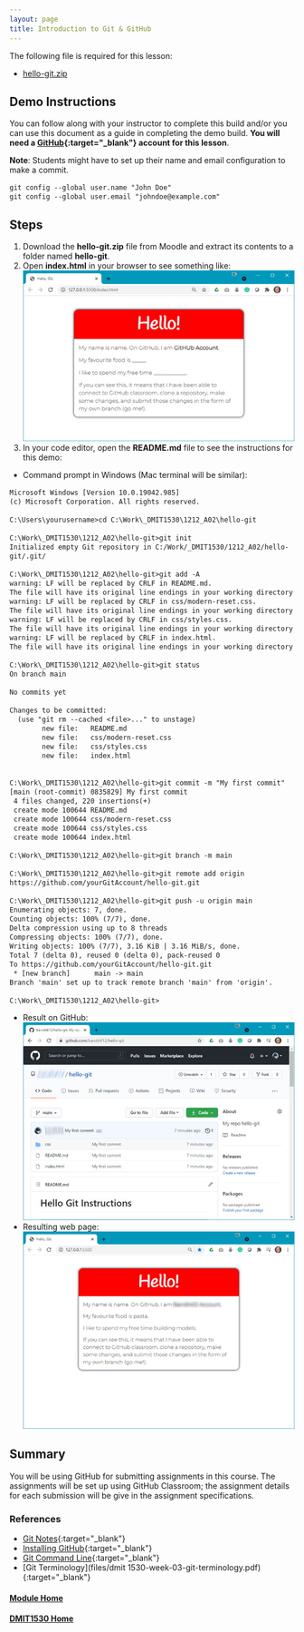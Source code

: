 ```yaml
---
layout: page
title: Introduction to Git & GitHub
---
```


The following file is required for this lesson:
* [hello-git.zip](files/hello-git.zip)

## Demo Instructions
You can follow along with your instructor to complete this build and/or you can use this document as a guide in completing the demo build. **You will need a [GitHub](https://github.com){:target="_blank"} account for this lesson**.

**Note**: Students might have to set up their name and email configuration to make a commit.

```
git config --global user.name "John Doe"
git config --global user.email "johndoe@example.com"
```

## Steps
1.	Download the **hello-git.zip** file from Moodle and extract its contents to a folder named **hello-git**.
2.	Open **index.html** in your browser to see something like:<br>
![git-01.jpg](files/git-01.jpg)
3.	In your code editor, open the **README.md** file to see the instructions for this demo:<br>
* Command prompt in Windows (Mac terminal will be similar):<br>

```
Microsoft Windows [Version 10.0.19042.985]
(c) Microsoft Corporation. All rights reserved.

C:\Users\yourusername>cd C:\Work\_DMIT1530\1212_A02\hello-git

C:\Work\_DMIT1530\1212_A02\hello-git>git init
Initialized empty Git repository in C:/Work/_DMIT1530/1212_A02/hello-git/.git/

C:\Work\_DMIT1530\1212_A02\hello-git>git add -A
warning: LF will be replaced by CRLF in README.md.
The file will have its original line endings in your working directory
warning: LF will be replaced by CRLF in css/modern-reset.css.
The file will have its original line endings in your working directory
warning: LF will be replaced by CRLF in css/styles.css.
The file will have its original line endings in your working directory
warning: LF will be replaced by CRLF in index.html.
The file will have its original line endings in your working directory

C:\Work\_DMIT1530\1212_A02\hello-git>git status
On branch main

No commits yet

Changes to be committed:
  (use "git rm --cached <file>..." to unstage)
        new file:   README.md
        new file:   css/modern-reset.css
        new file:   css/styles.css
        new file:   index.html


C:\Work\_DMIT1530\1212_A02\hello-git>git commit -m "My first commit"
[main (root-commit) 0835829] My first commit
 4 files changed, 220 insertions(+)
 create mode 100644 README.md
 create mode 100644 css/modern-reset.css
 create mode 100644 css/styles.css
 create mode 100644 index.html

C:\Work\_DMIT1530\1212_A02\hello-git>git branch -m main

C:\Work\_DMIT1530\1212_A02\hello-git>git remote add origin https://github.com/yourGitAccount/hello-git.git

C:\Work\_DMIT1530\1212_A02\hello-git>git push -u origin main
Enumerating objects: 7, done.
Counting objects: 100% (7/7), done.
Delta compression using up to 8 threads
Compressing objects: 100% (7/7), done.
Writing objects: 100% (7/7), 3.16 KiB | 3.16 MiB/s, done.
Total 7 (delta 0), reused 0 (delta 0), pack-reused 0
To https://github.com/yourGitAccount/hello-git.git
 * [new branch]      main -> main
Branch 'main' set up to track remote branch 'main' from 'origin'.

C:\Work\_DMIT1530\1212_A02\hello-git>
```

* Result on GitHub:<br>
![git-02.jpg](files/git-02.jpg)
* Resulting web page:<br>
![git-03.jpg](files/git-03.jpg)

## Summary
You will be using GitHub for submitting assignments in this course. The assignments will be set up using GitHub Classroom; the assignment details for each submission will be give in the assignment specifications.

### References
* [Git Notes](files/git-notes.pdf){:target="_blank"}
* [Installing GitHub](files/dmit1530-week-03-git-installation.pdf){:target="_blank"}
* [Git Command Line](files/dmit1530-week-03-command-line-cheat-sheet.pdf){:target="_blank"}
* [Git Terminology](files/dmit 1530-week-03-git-terminology.pdf){:target="_blank"}

#### [Module Home](../)
#### [DMIT1530 Home](../../)